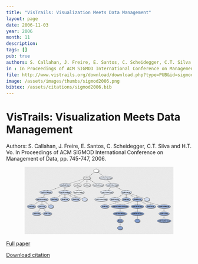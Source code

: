 ```yaml
---
title: "VisTrails: Visualization Meets Data Management"
layout: page
date: 2006-11-03
year: 2006
month: 11
description:
tags: []
pub: true
authors: S. Callahan, J. Freire, E. Santos, C. Scheidegger, C.T. Silva and H.T. Vo
in : In Proceedings of ACM SIGMOD International Conference on Management of Data
file: http://www.vistrails.org/download/download.php?type=PUB&id=sigmod2006.pdf
image: /assets/images/thumbs/sigmod2006.png
bibtex: /assets/citations/sigmod2006.bib
---
```


# VisTrails: Visualization Meets Data Management

Authors: S. Callahan, J. Freire, E. Santos, C. Scheidegger, C.T. Silva and H.T. Vo. In Proceedings of ACM SIGMOD International Conference on Management of Data, pp. 745-747, 2006.

<center><img src="/assets/images/thumbs/sigmod2006.png" style="width: 80%;" /></center>

[Full paper](http://www.vistrails.org/download/download.php?type=PUB&id=sigmod2006.pdf)

[Download citation](/assets/media/citations/sigmod2006.bib)

